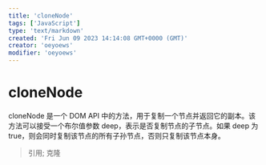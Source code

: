 ```yaml
---
title: 'cloneNode'
tags: ['JavaScript']
type: 'text/markdown'
created: 'Fri Jun 09 2023 14:14:08 GMT+0000 (GMT)'
creator: 'oeyoews'
modifier: 'oeyoews'
---
```


# cloneNode

cloneNode 是一个 DOM API 中的方法，用于复制一个节点并返回它的副本。该方法可以接受一个布尔值参数 deep，表示是否复制节点的子节点。如果 deep 为 true，则会同时复制该节点的所有子孙节点，否则只复制该节点本身。

> 引用; 克隆
